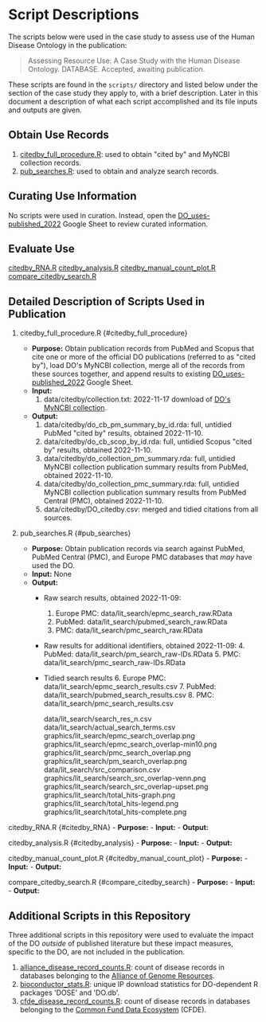 # Script Descriptions

The scripts below were used in the case study to assess use of the Human Disease Ontology in the publication:

> Assessing Resource Use: A Case Study with the Human Disease Ontology. DATABASE.
Accepted, awaiting publication.

These scripts are found in the `scripts/` directory and listed below under the section of the case study they apply to, with a brief description. Later in this document a description of what each script accomplished and its file inputs and outputs are given.


## Obtain Use Records

1. [citedby_full_procedure.R](scripts/citedby_full_procedure.R): used to obtain "cited by" and MyNCBI collection records.
2. [pub_searches.R](scripts/pub_searches.R): used to obtain and analyze search records.

## Curating Use Information

No scripts were used in curation. Instead, open the [DO_uses-published_2022](https://docs.google.com/spreadsheets/d/1soEnbGY2uVVDEC_xKOpjs9WQg-wQcLiXqmh_iJ-2qsM/edit?usp=share_link) Google Sheet to review curated information.

## Evaluate Use

[citedby_RNA.R](scripts/citedby_RNA.R)
[citedby_analysis.R](scripts/citedby_analysis.R)
[citedby_manual_count_plot.R](scripts/citedby_manual_count_plot.R)
[compare_citedby_search.R](scripts/compare_citedby_search.R)


## Detailed Description of Scripts Used in Publication

1. citedby_full_procedure.R {#citedby_full_procedure}
	- **Purpose:** Obtain publication records from PubMed and Scopus that cite one or more of the official DO publications (referred to as "cited by"), load DO's MyNCBI collection, merge all of the records from these sources together, and append results to existing [DO_uses-published_2022](https://docs.google.com/spreadsheets/d/1soEnbGY2uVVDEC_xKOpjs9WQg-wQcLiXqmh_iJ-2qsM/edit?usp=share_link) Google Sheet.
	- **Input:**
		1. data/citedby/collection.txt: 2022-11-17 download of [DO's MyNCBI collection](https://www.ncbi.nlm.nih.gov/sites/myncbi/lynn.schriml.1/collections/49204559/public/).
	- **Output:**
		1. data/citedby/do_cb_pm_summary_by_id.rda: full, untidied PubMed "cited by" results, obtained 2022-11-10.
		2. data/citedby/do_cb_scop_by_id.rda: full, untidied Scopus "cited by" results, obtained 2022-11-10.
		3. data/citedby/do_collection_pm_summary.rda: full, untidied MyNCBI collection publication summary results from PubMed, obtained 2022-11-10.
		4. data/citedby/do_collection_pmc_summary.rda: full, untidied MyNCBI collection publication summary results from PubMed Central (PMC), obtained 2022-11-10.
		5. data/citedby/DO_citedby.csv: merged and tidied citations from all sources.

2. pub_searches.R {#pub_searches}
	- **Purpose:** Obtain publication records via search against PubMed, PubMed Central (PMC), and Europe PMC databases that _may_ have used the DO.
	- **Input:** None
	- **Output:**
		- Raw search results, obtained 2022-11-09:
			1. Europe PMC: data/lit_search/epmc_search_raw.RData
			2. PubMed: data/lit_search/pubmed_search_raw.RData
			3. PMC: data/lit_search/pmc_search_raw.RData
		- Raw results for additional identifiers, obtained 2022-11-09:
			4. PubMed: data/lit_search/pm_search_raw-IDs.RData
			5. PMC: data/lit_search/pmc_search_raw-IDs.RData
		- Tidied search results
			6. Europe PMC: data/lit_search/epmc_search_results.csv
			7. PubMed: data/lit_search/pubmed_search_results.csv
			8. PMC:	data/lit_search/pmc_search_results.csv
		
			data/lit_search/search_res_n.csv
			data/lit_search/actual_search_terms.csv
			graphics/lit_search/epmc_search_overlap.png
			graphics/lit_search/epmc_search_overlap-min10.png
			graphics/lit_search/pmc_search_overlap.png
			graphics/lit_search/pm_search_overlap.png
			data/lit_search/src_comparison.csv
			graphics/lit_search/search_src_overlap-venn.png
			graphics/lit_search/search_src_overlap-upset.png
			graphics/lit_search/total_hits-graph.png
			graphics/lit_search/total_hits-legend.png
			graphics/lit_search/total_hits-complete.png



citedby_RNA.R {#citedby_RNA}
	- **Purpose:** 
	- **Input:**
	- **Output:**

citedby_analysis.R {#citedby_analysis}
	- **Purpose:** 
	- **Input:**
	- **Output:**

citedby_manual_count_plot.R {#citedby_manual_count_plot}
	- **Purpose:** 
	- **Input:**
	- **Output:**

compare_citedby_search.R {#compare_citedby_search}
	- **Purpose:** 
	- **Input:**
	- **Output:**






## Additional Scripts in this Repository

Three additional scripts in this repository were used to evaluate the impact of the DO _outside_ of published literature but these impact measures, specific to the DO, are not included in the publication.

1. [alliance_disease_record_counts.R](scripts/alliance_disease_record_counts.R): count of disease records in databases belonging to the [Alliance of Genome Resources](https://www.alliancegenome.org/).
2. [bioconductor_stats.R](scripts/bioconductor_stats.R): unique IP download statistics for DO-dependent R packages 'DOSE' and 'DO.db'.
3. [cfde_disease_record_counts.R](scripts/cfde_disease_record_counts.R): count of disease records in databases belonging to the [Common Fund Data Ecosystem](https://app.nih-cfde.org/) (CFDE).
